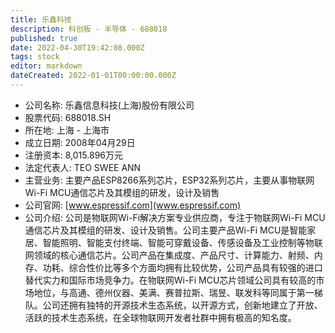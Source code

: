 ```yaml
---
title: 乐鑫科技
description: 科创板 - 半导体 - 688018
published: true
date: 2022-04-30T19:42:08.000Z
tags: stock
editor: markdown
dateCreated: 2022-01-01T00:00:00.000Z
---
```


- 公司名称: 乐鑫信息科技(上海)股份有限公司
- 股票代码: 688018.SH
- 所在地: 上海 - 上海市
- 成立日期: 2008年04月29日
- 注册资本: 8,015.896万元
- 法定代表人: TEO SWEE ANN
- 主营业务: 主要产品ESP8266系列芯片，ESP32系列芯片，主要从事物联网Wi-Fi MCU通信芯片及其模组的研发，设计及销售
- 公司官网: [www.espressif.com](www.espressif.com)
- 公司介绍: 公司是物联网Wi-Fi解决方案专业供应商，专注于物联网Wi-Fi MCU通信芯片及其模组的研发、设计及销售。公司主要产品Wi-Fi MCU是智能家居、智能照明、智能支付终端、智能可穿戴设备、传感设备及工业控制等物联网领域的核心通信芯片。公司产品在集成度、产品尺寸、计算能力、射频、内存、功耗、综合性价比等多个方面均拥有比较优势，公司产品具有较强的进口替代实力和国际市场竞争力。在物联网Wi-Fi MCU芯片领域公司具有较高的市场地位，与高通、德州仪器、美满、赛普拉斯、瑞昱、联发科等同属于第一梯队。公司还拥有独特的开源技术生态系统，以开源方式，创新地建立了开放、活跃的技术生态系统，在全球物联网开发者社群中拥有极高的知名度。


